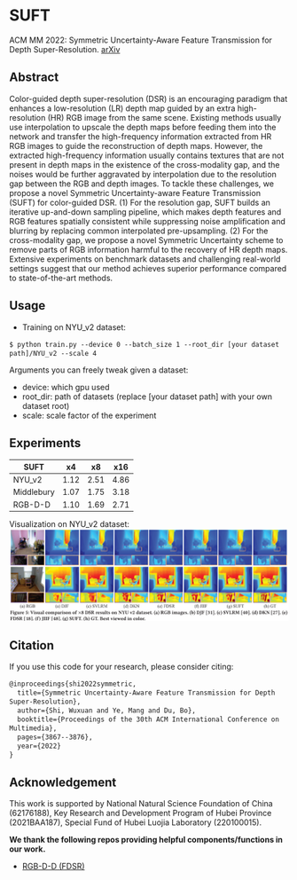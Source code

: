 # SUFT

ACM MM 2022: Symmetric Uncertainty-Aware Feature Transmission for Depth Super-Resolution. [arXiv](https://arxiv.org/abs/2306.00386)

## Abstract

Color-guided depth super-resolution (DSR) is an encouraging paradigm that enhances a low-resolution (LR) depth map guided by an extra high-resolution (HR) RGB image from the same scene. Existing methods usually use interpolation to upscale the depth maps before feeding them into the network and transfer the high-frequency information extracted from HR RGB images to guide the reconstruction of depth maps. However, the extracted high-frequency information usually contains textures that are not present in depth maps in the existence of the cross-modality gap, and the noises would be further aggravated by interpolation due to the resolution gap between the RGB and depth images. To tackle these challenges, we propose a novel Symmetric Uncertainty-aware Feature Transmission (SUFT) for color-guided DSR. (1) For the resolution gap, SUFT builds an iterative up-and-down sampling pipeline, which makes depth features and RGB features spatially consistent while suppressing noise amplification and blurring by replacing common interpolated pre-upsampling. (2) For the cross-modality gap, we propose a novel Symmetric Uncertainty scheme to remove parts of RGB information harmful to the recovery of HR depth maps. Extensive experiments on benchmark datasets and challenging real-world settings suggest that our method achieves superior performance compared to state-of-the-art methods.


## Usage

* Training on NYU_v2 dataset:

```
$ python train.py --device 0 --batch_size 1 --root_dir [your dataset path]/NYU_v2 --scale 4
```
Arguments you can freely tweak given a dataset:

* device: which gpu used
* root_dir: path of datasets (replace [your dataset path] with your own dataset root)
* scale: scale factor of the experiment

## Experiments
| SUFT | x4 | x8 | x16 |
|---|---|---|---|
| NYU_v2 | 1.12 | 2.51| 4.86 |
| Middlebury | 1.07 | 1.75 | 3.18 |
| RGB-D-D | 1.10 | 1.69 | 2.71 |

Visualization on NYU_v2 dataset:
![NYU](NYU_v2.png)

## Citation
If you use this code for your research, please consider citing:

```
@inproceedings{shi2022symmetric,
  title={Symmetric Uncertainty-Aware Feature Transmission for Depth Super-Resolution},
  author={Shi, Wuxuan and Ye, Mang and Du, Bo},
  booktitle={Proceedings of the 30th ACM International Conference on Multimedia},
  pages={3867--3876},
  year={2022}
}
```

## Acknowledgement

This work is supported by National Natural Science Foundation of China (62176188), Key Research and Development Program of Hubei Province (2021BAA187), Special Fund of Hubei Luojia Laboratory (220100015).

**We thank the following repos providing helpful components/functions in our work.**
* [RGB-D-D (FDSR)](https://github.com/lingzhi96/RGB-D-D-Dataset)
